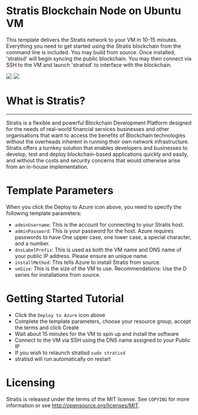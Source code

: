 # Stratis Blockchain Node on Ubuntu VM

This template delivers the Stratis network to your VM in 10-15 minutes.  Everything you need to get started using the Stratis blockchain from the command line is included. 
You may build from source.  Once installed, 'stratisd' will begin syncing the public blockchain. 
You may then connect via SSH to the VM and launch 'stratisd' to interface with the blockchain.

<a href="https://portal.azure.com/#create/Microsoft.Template/uri/https%3A%2F%2Fraw.githubusercontent.com%2FAzure%2Fazure-quickstart-templates%2Fmaster%2Fstratis-blockchain-ubuntu%2Fazuredeploy.json" target="_blank"><img src="http://azuredeploy.net/deploybutton.png"/></a>
<a href="http://armviz.io/#/?load=https%3A%2F%2Fraw.githubusercontent.com%2FAzure%2Fazure-quickstart-templates%2Fmaster%2Fstratis-blockchain-ubuntu%2Fazuredeploy.json" target="_blank"><img src="http://armviz.io/visualizebutton.png"/></a>

# What is Stratis?

----------------
Stratis is a flexible and powerful Blockchain Development Platform designed for the needs of real-world financial services businesses and other organisations that want to access the benefits of Blockchain technologies without the overheads inherent in running their own network infrastructure. Stratis offers a turnkey solution that enables developers and businesses to develop, test and deploy blockchain-based applications quickly and easily, and without the costs and security concerns that would otherwise arise from an in-house implementation.


# Template Parameters

When you click the Deploy to Azure icon above, you need to specify the following template parameters:

* `adminUsername`: This is the account for connecting to your Stratis host.
* `adminPassword`: This is your password for the host.  Azure requires passwords to have One upper case, one lower case, a special character, and a number.
* `dnsLabelPrefix`: This is used as both the VM name and DNS name of your public IP address.  Please ensure an unique name.
* `installMethod`: This tells Azure to install Stratis from source.
* `vmSize`: This is the size of the VM to use.  Recommendations: Use the D series for installations from source.

# Getting Started Tutorial

* Click the `Deploy to Azure` icon above
* Complete the template parameters, choose your resource group, accept the terms and click Create
* Wait about 15 minutes for the VM to spin up and install the software
* Connect to the VM via SSH using the DNS name assigned to your Public IP
* If you wish to relaunch stratisd `sudo stratisd`
* stratisd will run automatically on restart

# Licensing

Stratis is released under the terms of the MIT license. See `COPYING` for more information or see http://opensource.org/licenses/MIT.
